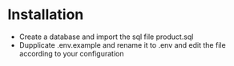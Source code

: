 # Installation
* Create a database and import the sql file product.sql
* Dupplicate .env.example and rename it to .env and edit the file according to your configuration
